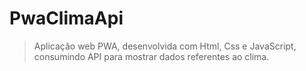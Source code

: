 # PwaClimaApi

> Aplicação web PWA, desenvolvida com Html, Css e JavaScript, consumindo API para mostrar dados referentes ao clima.
